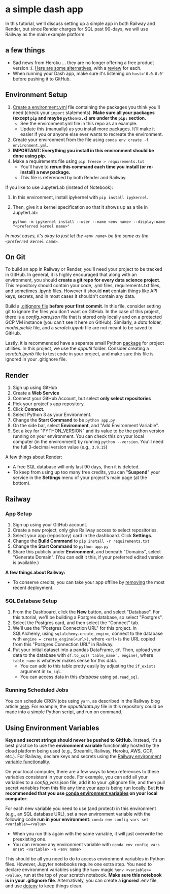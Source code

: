 # a simple dash app

In this tutorial, we'll discuss setting up a simple app in both Railway and Render, but since Render charges for SQL past 90-days, we will use Railway as the main example platform.

## a few things

- Sad news from Heroku ... they are no longer offering a free product version :(. [Here are some alternatives](https://www.qovery.com/blog/heroku-discontinue-their-free-tier---what-are-the-top-3-best-alternatives), with a [review](https://nixsanctuary.com/best-paas-backend-hosting-heroku-vs-render-vs-flyio-vs-railwayapp/) for each.
- When running your Dash app, make sure it's listening on `host='0.0.0.0'` before pushing it to GitHub.

## Environment Setup

1. [Create a environment.yml](https://conda.io/projects/conda/en/latest/user-guide/tasks/manage-environments.html#creating-an-environment-file-manually) file containing the packages you think you'll need (check your `import` statements). **Make sure all your packages (except `pip` and maybe `python=x.x`) are under the `pip:` section.**
   - See the environment.yml file in this repo as an example.
   - Update this (manually) as you install more packages. It'll make it easier if you or anyone else ever wants to recreate the environment.
2. Create your environment from the file using `conda env create -f environment.yml`.
3. **IMPORTANT: Everything you install in this environment should be done using pip.**
4. Make a requirements file using `pip freeze > requirements.txt`
   - You'll have to **rerun this command each time you install (or re-install) a new package.**
   - This file is referenced by both Render and Railway.

If you like to use JupyterLab (instead of Notebook):

1. In this environment, install ipykernel with `pip install ipykernel`. 
2. Then, give it a kernel specification so that it shows up as a tile in JupyterLab:

   `python -m ipykernel install --user --name <env name> --display-name "<preferred kernel name>"`

*In most cases, it's okay to just let the `<env name>` be the same as the `<preferred kernel name>`.*

## On Git

To build an app in Railway or Render, you'll need your project to be tracked in GitHub. In general, it is highly encouraged that along with an environment, you should **create a git repo for every data science project**. This repository should contain your code, .yml files, requirements.txt files, and sometimes .ipynb files. However it should **not** contain things like API keys, secrets, and in most cases it shouldn't contain any data.

Build a [.gitignore file](https://www.atlassian.com/git/tutorials/saving-changes/gitignore) **before your first commit**. In this file, consider setting git to ignore the files you don't want on GitHub. In the case of this project, there is a *config_vars.json* file that is stored only locally and on a protected GCP VM instance (you can't see it here on GitHub). Similarly, a *data* folder, *model.pickle* file, and a *scratch.ipynb* file are not meant to be saved to GitHub.

Lastly, it is recommended have a separate small Python [package](https://docs.python.org/3/tutorial/modules.html#packages) for project utilities. In this project, we use the *apputil* folder. Consider creating a *scratch.ipynb* file to test code in your project, and make sure this file is ignored in your .gitignore file.

## Render

1. Sign up using GitHub
2. Create a **Web Service**
3. Connect your GitHub Account, but select **only select repositories**
4. Pick your project's app repository.
5. Click **Connect**.
6. Select Python 3 as your Environment.
7. Change the **Start Command** to be `python app.py`
8. On the side bar, select **Environment**, and "Add Environment Variable".
9. Set a key for "PYTHON_VERSION" and its value to be the python version running on your environment. You can check this on your local computer (in the environment) by running `python --version`. You'll need the full 3-decimal version value (e.g., `3.9.15`)

A few things about Render:

- A free SQL database will only last 90 days, then it is deleted.
- To keep from using up too many free credits, you can "**Suspend**" your service in the **Settings** menu of your project's main page (at the bottom).

## Railway

### App Setup

1. Sign up using your GitHub account.
2. Create a new project, only give Railway access to select repositories.
3. Select your app (repository) card in the dashboard. Click **Settings**.
4. Change the **Build Command** to `pip install -r requirements.txt`
5. Change the **Start Command** to `python app.py`
6. Share this publicly under **Environment**, and beneath "Domains", select "Generate Domain". (You can edit it this, if your preferred edited version is available.)

**A few things about Railway:**

- To conserve credits, you can take your app offline by [removing](https://docs.railway.app/deploy/deployments#remove) the most recent deployment.

### SQL Database Setup

1. From the Dashboard, click the **New** button, and select "Database". For this tutorial, we'll be building a Postgres database, so select "Postgres".
2. Select the Postgres card, and then select the "Connect" tab.
3. We'll use the "Postgres Connection URL" for this project. In SQLAlchemy, using `sqlalchemy.create_engine`, connect to the database with `engine = create_engine(<url>)`, where `<url>` is the URL copied from this "Postgres Connection URL" in Railway.
4. Put your initial dataset into a pandas DataFrame, `df`. Then, upload your data to the database with `df.to_sql('table_name', engine)`, where `table_name` is whatever makes sense for this data.
   - You can add to this table pretty easily by adjusting the `if_exists` argument in `to_sql`.
   - You can access data in this *database* using `pd.read_sql`.

### Running Scheduled Jobs

You can schedule CRON jobs using `yarn`, as described in the Railway blog article [here](https://blog.railway.app/p/cron-jobs). For example, the *apputil/data.py* file in this repository could be made into a simple Python script, and run on command.

## Using Environment Variables

**Keys and secret strings should never be pushed to GitHub.** Instead, it's a best practice to use the **environment variable** functionality hosted by the cloud platform being used (e.g., Streamlit, Railway, Heroku, AWS, GCP, etc.). For Railway, declare keys and secrets using the [Railway environment variable functionality](https://docs.railway.app/develop/variables).

On your local computer, there are a few ways to keep references to these variables consistent in your code. For example, you can add all your variables to a *config_vars.json* file, add it to your .gitignore file, and then pull secret variables from this file any time your app is being run locally. But **it is recommended that you use [conda environment variables](https://conda.io/projects/conda/en/latest/user-guide/tasks/manage-environments.html#setting-environment-variables) on your local computer**:

For each new variable you need to use (and protect) in this environment (e.g., an SQL database URL), set a new environment variable with the following code **run in your environment**: `conda env config vars set <variable>=<value>`
   - When you run this again with the same variable, it will just overwrite the preexisting one.
   - You can remove any environment variable with `conda env config vars unset <variable> -n <env name>`

This should be all you need to do to access environment variables in Python files. However, Jupyter notebooks require one extra step. You need to declare environment variables using the `%env` magic `%env <variable>=<value>`, run at the top of your scratch notebook. **Make sure this notebook is in your .gitignore file**. Alternatively, you can create a **ignored** .env file, and use [dotenv](https://github.com/theskumar/python-dotenv#getting-started) to keep things clean.